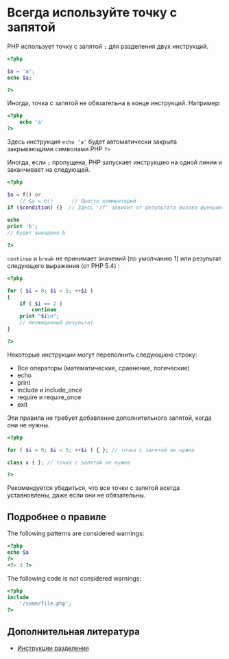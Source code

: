 <!-- Good Practices -->
# Всегда используйте точку с запятой

PHP использует точку с запятой `;` для разделения двух инструкций.

```php
<?php

$a = 'a';
echo $a;

?>
```

Иногда, точка с запятой не обязательна в конце инструкций. Например:

```php
<?php
	echo 'a' 
?>
```
Здесь инструкция `echo 'a'` будет автоматически закрыта закрывающими символами PHP `?>` 

Иногда, если `;` пропущена, PHP запускает инструкцию на одной линии и заканчивает на следующей.

```php
<?php

$a = f() or 
	// $a = b()      // Просто комментарий
if ($condition) {}	// Здесь 'if' зависит от результата вызова функции f()
	
echo 
print 'b';
// Будет выведено b

?>
```
`continue` и `break` не принимает значений (по умолчанию 1) или результат следующего выражения (от PHP 5.4) : 

```php
<?php

for ( $i = 0; $i < 5; ++$i )
{
    if ( $i == 2 )
        continue
    print "$i\n";
    // Неожиданный результат
}

?>
```
Некоторые инструкции могут переполнить следующюю строку:
* Все операторы (математические, сравнение, логические)
* echo
* print
* include и include_once
* require и require_once
* exit

Эти правила не требует добавление дополнительного запятой, когда они не нужны.

```php
<?php

for ( $i = 0; $i < 5; ++$i ) { }; // точка с запятой не нужна

class x { }; // точка с запятой не нужна

?>
```

Рекомендуется убедиться, что все точки с запятой всегда уставновлены, даже если они не обязательны.

## Подробнее о правиле

The following patterns are considered warnings:

```php
<?php
echo $a
?>
<?= 3 ?>
```

The following code is not considered warnings:

```php
<?php
include 
	'/some/file.php';
?>
```

<!--
### Options

## When Not To Use It
-->

## Дополнительная литература
* [Инструкции разделения](language.basic-syntax.instruction-separation)


